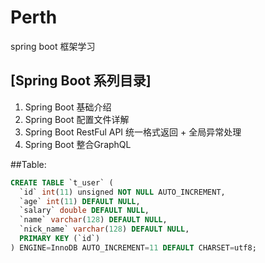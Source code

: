 # Perth
spring boot 框架学习

## [Spring Boot 系列目录]

1. Spring Boot 基础介绍
1. Spring Boot 配置文件详解
1. Spring Boot RestFul API 统一格式返回 + 全局异常处理
1. Spring Boot 整合GraphQL

##Table:
```sql
CREATE TABLE `t_user` (
  `id` int(11) unsigned NOT NULL AUTO_INCREMENT,
  `age` int(11) DEFAULT NULL,
  `salary` double DEFAULT NULL,
  `name` varchar(128) DEFAULT NULL,
  `nick_name` varchar(128) DEFAULT NULL,
  PRIMARY KEY (`id`)
) ENGINE=InnoDB AUTO_INCREMENT=11 DEFAULT CHARSET=utf8;
```
